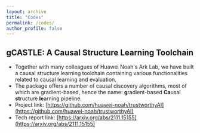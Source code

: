 ```yaml
---
layout: archive
title: "Codes"
permalink: /codes/
author_profile: false
---
```


gCASTLE: A Causal Structure Learning Toolchain
---
- Together with many colleagues of Huawei Noah's Ark Lab, we have built a causal structure learning toolchain containing various functionalities related to causal learning and evaluation. 
- The package offers a number of causal discovery algorithms, most of which are gradient-based, hence the name: **g**radient-based **Ca**usal **st**ructure **le**arning pipeline.
- Project link: [https://github.com/huawei-noah/trustworthyAI](https://github.com/huawei-noah/trustworthyAI)
- Tech report link: [https://arxiv.org/abs/2111.15155](https://arxiv.org/abs/2111.15155)

